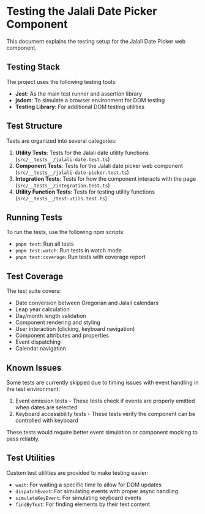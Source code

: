 # Testing the Jalali Date Picker Component

This document explains the testing setup for the Jalali Date Picker web component.

## Testing Stack

The project uses the following testing tools:

- **Jest**: As the main test runner and assertion library
- **jsdom**: To simulate a browser environment for DOM testing
- **Testing Library**: For additional DOM testing utilities

## Test Structure

Tests are organized into several categories:

1. **Utility Tests**: Tests for the Jalali date utility functions (`src/__tests__/jalali-date.test.ts`)
2. **Component Tests**: Tests for the Jalali date picker web component (`src/__tests__/jalali-date-picker.test.ts`)
3. **Integration Tests**: Tests for how the component interacts with the page (`src/__tests__/integration.test.ts`)
4. **Utility Function Tests**: Tests for testing utility functions (`src/__tests__/test-utils.test.ts`)

## Running Tests

To run the tests, use the following npm scripts:

- `pnpm test`: Run all tests
- `pnpm test:watch`: Run tests in watch mode
- `pnpm test:coverage`: Run tests with coverage report

## Test Coverage

The test suite covers:

- Date conversion between Gregorian and Jalali calendars
- Leap year calculation
- Day/month length validation
- Component rendering and styling
- User interaction (clicking, keyboard navigation)
- Component attributes and properties
- Event dispatching
- Calendar navigation

## Known Issues

Some tests are currently skipped due to timing issues with event handling in the test environment:

1. Event emission tests - These tests check if events are properly emitted when dates are selected
2. Keyboard accessibility tests - These tests verify the component can be controlled with keyboard

These tests would require better event simulation or component mocking to pass reliably.

## Test Utilities

Custom test utilities are provided to make testing easier:

- `wait`: For waiting a specific time to allow for DOM updates
- `dispatchEvent`: For simulating events with proper async handling
- `simulateKeyEvent`: For simulating keyboard events
- `findByText`: For finding elements by their text content 